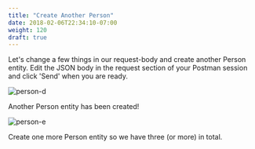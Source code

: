 ```yaml
---
title: "Create Another Person"
date: 2018-02-06T22:34:10-07:00
weight: 120
draft: true
---
```



Let's change a few things in our request-body and create another Person entity.  Edit the JSON body in the request section of your Postman session and click 'Send' when you are ready.

![person-d](../images/person-d.jpg)
<br/>

Another Person entity has been created!

![person-e](../images/person-e.jpg)
<br/>

Create one more Person entity so we have three (or more) in total.